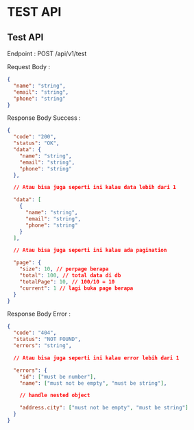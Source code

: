 # TEST API

## Test API

Endpoint : POST /api/v1/test

Request Body :

```json
{
  "name": "string",
  "email": "string",
  "phone": "string"
}
```

Response Body Success :

```json
{
  "code": "200",
  "status": "OK",
  "data": {
    "name": "string",
    "email": "string",
    "phone": "string"
  },

  // Atau bisa juga seperti ini kalau data lebih dari 1

  "data": [
    {
      "name": "string",
      "email": "string",
      "phone": "string"
    }
  ],

  // Atau bisa juga seperti ini kalau ada pagination

  "page": {
    "size": 10, // perpage berapa
    "total": 100, // total data di db
    "totalPage": 10, // 100/10 = 10
    "current": 1 // lagi buka page berapa
  }
}
```

Response Body Error :

```json
{
  "code": "404",
  "status": "NOT FOUND",
  "errors": "string",

  // Atau bisa juga seperti ini kalau error lebih dari 1

  "errors": {
    "id": ["must be number"],
    "name": ["must not be empty", "must be string"],

    // handle nested object

    "address.city": ["must not be empty", "must be string"]
  }
}
```
